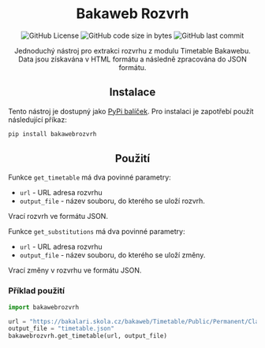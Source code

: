 <div align="center">

  <h1>Bakaweb Rozvrh</h1>

  ![GitHub License](https://img.shields.io/github/license/MortikCZ/bakaweb-rozvrh)
  ![GitHub code size in bytes](https://img.shields.io/github/languages/code-size/MortikCZ/Bakaweb-Rozvrh)
  ![GitHub last commit](https://img.shields.io/github/last-commit/MortikCZ/Bakaweb-Rozvrh)

  <p>Jednoduchý nástroj pro extrakci rozvrhu z modulu Timetable Bakawebu. Data jsou získavána v HTML formátu a následně zpracována do JSON formátu.</p>
  
</div>

<h2 align = "center">Instalace</h2>

Tento nástroj je dostupný jako [PyPi balíček](https://pypi.org/project/bakaweb-rozvrh/). Pro instalaci je zapotřebí použít následující příkaz:
```bash
pip install bakawebrozvrh
```

<h2 align = "center">Použití</h2>

Funkce `get_timetable` má dva povinné parametry:
- `url` - URL adresa rozvrhu
- `output_file` - název souboru, do kterého se uloží rozvrh.

Vrací rozvrh ve formátu JSON.

Funkce `get_substitutions` má dva povinné parametry:
- `url` - URL adresa rozvrhu
- `output_file` - název souboru, do kterého se uloží změny.

Vrací změny v rozvrhu ve formátu JSON.

### Příklad použití
```python
import bakawebrozvrh

url = "https://bakalari.skola.cz/bakaweb/Timetable/Public/Permanent/Class/4U"
output_file = "timetable.json"
bakawebrozvrh.get_timetable(url, output_file)
```





